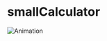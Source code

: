 # smallCalculator
 
![Animation](https://github.com/mhmdabdulaziz/Simple-Small-Calculator/assets/130281166/8d97cc71-5bc2-47e7-bef8-8d4bee5be712)

